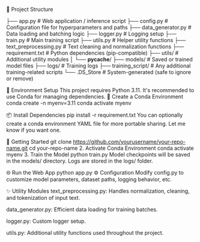 📁 Project Structure

├── app.py                    # Web application / inference script
├── config.py                 # Configuration file for hyperparameters and paths
├── data_generator.py         # Data loading and batching logic
├── logger.py                 # Logging setup
├── train.py                  # Main training script
├── utils.py                  # Helper utility functions
├── text_preprocessing.py     # Text cleaning and normalization functions
├── requirement.txt           # Python dependencies (pip-compatible)
├── utils/                    # Additional utility modules
│   └── __pycache__/
├── models/                   # Saved or trained model files
├── logs/                     # Training logs
├── training_script/          # Any additional training-related scripts
└── .DS_Store                 # System-generated (safe to ignore or remove)

🐍 Environment Setup
This project requires Python 3.11. It's recommended to use Conda for managing dependencies.
🔧 Create a Conda Environment
conda create -n myenv=3.11
conda activate myenv

📦 Install Dependencies
pip install -r requirement.txt
You can optionally create a conda environment YAML file for more portable sharing. Let me know if you want one.

🚀 Getting Started
git clone https://github.com/yourusername/your-repo-name.git
cd your-repo-name
2. Activate Conda Environment
conda activate myenv
3. Train the Model
python train.py
Model checkpoints will be saved in the models/ directory. Logs are stored in the logs/ folder.

🌐 Run the Web App
python app.py
⚙️ Configuration
Modify config.py to customize model parameters, dataset paths, logging behavior, etc.

✨ Utility Modules
text_preprocessing.py: Handles normalization, cleaning, and tokenization of input text.

data_generator.py: Efficient data loading for training batches.

logger.py: Custom logger setup.

utils.py: Additional utility functions used throughout the project.


